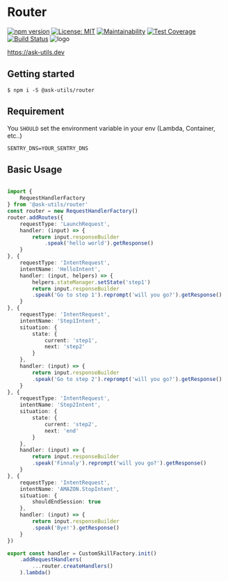 # Router
[![npm version](https://badge.fury.io/js/%40ask-utils%2Frouter.svg)](https://badge.fury.io/js/%40ask-utils%2Frouter)
[![License: MIT](https://img.shields.io/badge/License-MIT-yellow.svg)](https://opensource.org/licenses/MIT)
[![Maintainability](https://api.codeclimate.com/v1/badges/c17851759423ce151b9e/maintainability)](https://codeclimate.com/github/ask-utils/ask-utils/maintainability)
[![Test Coverage](https://api.codeclimate.com/v1/badges/c17851759423ce151b9e/test_coverage)](https://codeclimate.com/github/ask-utils/ask-utils/test_coverage)
[![Build Status](https://travis-ci.org/ask-utils/ask-utils.svg?branch=master)](https://travis-ci.org/ask-utils/ask-utils)
![logo](https://ask-utils.dev/static/9cbabc261164aba75a5d7e32d0e53371/8a651/youtube_profile_image.png)

https://ask-utils.dev
## Getting started

```
$ npm i -S @ask-utils/router
```

## Requirement
You `SHOULD` set the environment variable in your env (Lambda, Container, etc..)

```
SENTRY_DNS=YOUR_SENTRY_DNS
```

## Basic Usage

```typescript

import {
    RequestHandlerFactory
} from '@ask-utils/router'
const router = new RequestHandlerFactory()
router.addRoutes({
    requestType: 'LaunchRequest',
    handler: (input) => {
        return input.responseBuilder
            .speak('hello world').getResponse()
    }
}, {
    requestType: 'IntentRequest',
    intentName: 'HelloIntent',
    handler: (input, helpers) => {
        helpers.stateManager.setState('step1')
        return input.responseBuilder
        .speak('Go to step 1').reprompt('will you go?').getResponse()
    }
}, {
    requestType: 'IntentRequest',
    intentName: 'Step1Intent',
    situation: {
        state: {
            current: 'step1',
            next: 'step2'
        }
    },
    handler: (input) => {
        return input.responseBuilder
        .speak('Go to step 2').reprompt('will you go?').getResponse()
    }
}, {
    requestType: 'IntentRequest',
    intentName: 'Step2Intent',
    situation: {
        state: {
            current: 'step2',
            next: 'end'
        }
    },
    handler: (input) => {
        return input.responseBuilder
        .speak('Finnaly').reprompt('will you go?').getResponse()
    }
}, {
    requestType: 'IntentRequest',
    intentName: 'AMAZON.StopIntent',
    situation: {
        shouldEndSession: true
    },
    handler: (input) => {
        return input.responseBuilder
        .speak('Bye!').getResponse()
    }
})

export const handler = CustomSkillFactory.init()
    .addRequestHandlers(
        ...router.createHandlers()
    ).lambda()
```